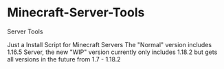 # Minecraft-Server-Tools
Server Tools

Just a Install Script for Minecraft Servers
The "Normal" version includes 1.16.5 Server, the new "WIP" version currently only includes 1.18.2 but gets all versions in the future from 1.7 - 1.18.2
